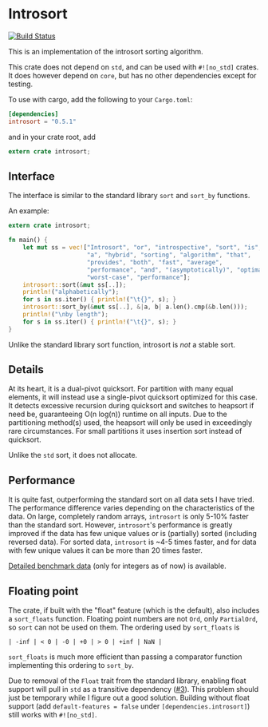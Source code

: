 # Introsort #
[![Build Status](https://travis-ci.org/veddan/rust-introsort.svg?branch=master)](https://travis-ci.org/veddan/rust-introsort)

This is an implementation of the introsort sorting algorithm.

This crate does not depend on `std`, and can be used with `#![no_std]` crates.
It does however depend on `core`, but has no other dependencies except for testing.

To use with cargo, add the following to your `Cargo.toml`:
```toml
[dependencies]
introsort = "0.5.1"
```
and in your crate root, add
```rust
extern crate introsort;
```

## Interface ##
The interface is similar to the standard library `sort` and `sort_by` functions.

An example:
```rust
extern crate introsort;

fn main() {
    let mut ss = vec!["Introsort", "or", "introspective", "sort", "is",
                      "a", "hybrid", "sorting", "algorithm", "that",
                      "provides", "both", "fast", "average",
                      "performance", "and", "(asymptotically)", "optimal",
                      "worst-case", "performance"];
    introsort::sort(&mut ss[..]);
    println!("alphabetically");
    for s in ss.iter() { println!("\t{}", s); }
    introsort::sort_by(&mut ss[..], &|a, b| a.len().cmp(&b.len()));
    println!("\nby length");
    for s in ss.iter() { println!("\t{}", s); }
}
```

Unlike the standard library sort function, introsort is _not_ a stable sort.

## Details ##
At its heart, it is a dual-pivot quicksort.
For partition with many equal elements, it will instead use a single-pivot quicksort optimized for this case.
It detects excessive recursion during quicksort and switches to heapsort if need be, guaranteeing O(n log(n)) runtime on all inputs.
Due to the partitioning method(s) used, the heapsort will only be used in exceedingly rare circumstances.
For small partitions it uses insertion sort instead of quicksort.

Unlike the `std` sort, it does not allocate.

## Performance ##
It is quite fast, outperforming the standard sort on all data sets I have tried.
The performance difference varies depending on the characteristics of the data.
On large, completely random arrays, `introsort` is only 5-10% faster than the standard sort.
However, `introsort`'s performance is greatly improved if the data has few unique values or is (partially) sorted (including reversed data).
For sorted data, `introsort` is ~4-5 times faster, and for data with few unique values it can be more than 20 times faster.

[Detailed benchmark data](perf.txt) (only for integers as of now) is available.

## Floating point ##
The crate, if built with the "float" feature (which is the default), also includes a `sort_floats` function.
Floating point numbers are not `Ord`, only `PartialOrd`, so `sort` can not be used on them.
The ordering used by `sort_floats` is
```
| -inf | < 0 | -0 | +0 | > 0 | +inf | NaN |
```
`sort_floats` is much more efficient than passing a comparator function implementing this ordering to `sort_by`.

Due to removal of the `Float` trait from the standard library, enabling float support will pull in `std` as a
transitive dependency ([#3](https://github.com/veddan/rust-introsort/issues/3)).
This problem should just be temporary while I figure out a good solution.
Building without float support (add `default-features = false` under `[dependencies.introsort]`) still works
with `#![no_std]`.



